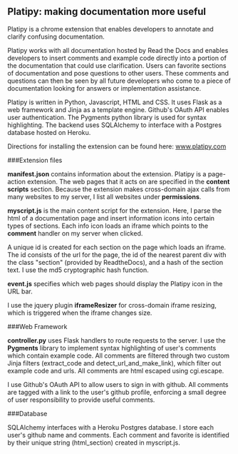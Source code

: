 Platipy: making documentation more useful
-----------------------------------------

Platipy is a chrome extension that enables developers to annotate and clarify confusing documentation.

Platipy works with all documentation hosted by Read the Docs and enables developers to insert comments and example code directly into a portion of the documentation that could use clarification.  Users can favorite sections of documentation and pose questions to other users. These comments and questions can then be seen by all future developers who come to a piece of documentation looking for answers or implementation assistance.

Platipy is written in Python, Javascript, HTML and CSS.  It uses Flask as a web framework and Jinja as a template engine.  Github's OAuth API enables user authentication.  The Pygments python library is used for syntax highlighting.  The backend uses SQLAlchemy to interface with a Postgres database hosted on Heroku.

Directions for installing the extension can be found here: www.platipy.com

###Extension files

**manifest.json** contains information about the extension.  Platipy is a page-action extension.  The web pages that it acts on are specified in the **content scripts** section.  Because the extension makes cross-domain ajax calls from many websites to my server, I list all websites under **permissions**.

**myscript.js** is the main content script for the extension.  Here, I parse the html of a documentation page and insert information icons into certain types of sections.  Each info icon loads an iframe which points to the **comment** handler on my server when clicked.

A unique id is created for each section on the page which loads an iframe.  The id consists of the url for the page, the id of the nearest parent div with the class "section" (provided by ReadtheDocs), and a hash of the section text.  I use the md5 cryptographic hash function.

**event.js** specifies which web pages should display the Platipy icon in the URL bar.

I use the jquery plugin **iframeResizer** for cross-domain iframe resizing, which is triggered when the iframe changes size.

###Web Framework

**controller.py** uses Flask handlers to route requests to the server.  I use the **Pygments** library to implement syntax highlighting of user's comments which contain example code.  All comments are filtered through two custom Jinja filters (extract_code and detect_url_and_make_link), which filter out example code and urls.  All comments are html escaped using cgi.escape.

I use Github's OAuth API to allow users to sign in with github.  All comments are tagged with a link to the user's github profile, enforcing a small degree of user responsibility to provide useful comments.

###Database

SQLAlchemy interfaces with a Heroku Postgres database.  I store each user's github name and comments.  Each comment and favorite is identified by their unique string (html_section) created in myscript.js.










